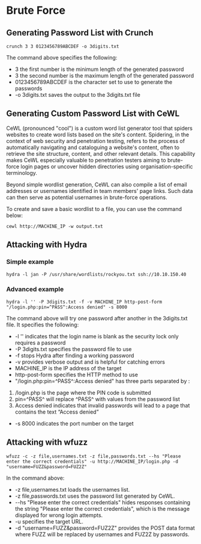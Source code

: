 # Brute Force

## Generating Password List with Crunch

```shell
crunch 3 3 0123456789ABCDEF -o 3digits.txt
```

The command above specifies the following:

- 3 the first number is the minimum length of the generated password
- 3 the second number is the maximum length of the generated password
- 0123456789ABCDEF is the character set to use to generate the passwords
- \-o 3digits.txt saves the output to the 3digits.txt file

## Generating Custom Password List with CeWL

CeWL (pronounced "cool") is a custom word list generator tool that spiders websites to create word lists based on the site's content. Spidering, in the context of web security and penetration testing, refers to the process of automatically navigating and cataloguing a website's content, often to retrieve the site structure, content, and other relevant details. This capability makes CeWL especially valuable to penetration testers aiming to brute-force login pages or uncover hidden directories using organisation-specific terminology.

Beyond simple wordlist generation, CeWL can also compile a list of email addresses or usernames identified in team members' page links. Such data can then serve as potential usernames in brute-force operations.

To create and save a basic wordlist to a file, you can use the command below:

```shell
cewl http://MACHINE_IP -w output.txt
```

## Attacking with Hydra

### Simple example

```shell
hydra -l jan -P /usr/share/wordlists/rockyou.txt ssh://10.10.150.40
```

### Advanced example

```shell
hydra -l '' -P 3digits.txt -f -v MACHINE_IP http-post-form "/login.php:pin=^PASS^:Access denied" -s 8000
```

The command above will try one password after another in the 3digits.txt file. It specifies the following:

- \-l '' indicates that the login name is blank as the security lock only requires a password
- \-P 3digits.txt specifies the password file to use
- \-f stops Hydra after finding a working password
- \-v provides verbose output and is helpful for catching errors
- MACHINE_IP is the IP address of the target
- http-post-form specifies the HTTP method to use
- "/login.php:pin=^PASS^:Access denied" has three parts separated by :

1.  /login.php is the page where the PIN code is submitted
2.  pin=^PASS^ will replace ^PASS^ with values from the password list
3.  Access denied indicates that invalid passwords will lead to a page that contains the text “Access denied”

- \-s 8000 indicates the port number on the target

## Attacking with wfuzz

`wfuzz -c -z file,usernames.txt -z file,passwords.txt --hs "Please enter the correct credentials" -u http://MACHINE_IP/login.php -d "username=FUZZ&password=FUZ2Z"`

In the command above:

- \-z file,usernames.txt loads the usernames list.
- \-z file,passwords.txt uses the password list generated by CeWL.
- \--hs "Please enter the correct credentials" hides responses containing the string "Please enter the correct credentials", which is the message displayed for wrong login attempts.
- \-u specifies the target URL.
- \-d "username=FUZZ&password=FUZ2Z" provides the POST data format where FUZZ will be replaced by usernames and FUZ2Z by passwords.
